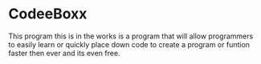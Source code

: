 # CodeeBoxx
This program this is in the works is a program that will allow programmers to easily learn or quickly place down code to create a program or funtion faster then ever and its even free. 
